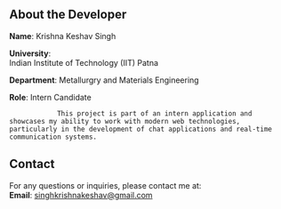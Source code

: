 
## About the Developer

**Name**:       Krishna Keshav Singh 


**University**:                 
                Indian Institute of  Technology (IIT) Patna  

**Department**:
                 Metallurgry and Materials Engineering 


**Role**: Intern Candidate

                This project is part of an intern application and showcases my ability to work with modern web technologies, particularly in the development of chat applications and real-time communication systems.

## Contact

For any questions or inquiries, please contact me at:  
**Email**: singhkrishnakeshav@gmail.com  